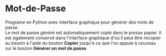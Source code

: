 # Mot-de-Passe
Programe en Python avec interface graphique pour générer des mots de passe.  
Le mot de passe généré est automatiquement copié dans le presse papier. Il est également conservé dans l'interface graphique d'où il peut être recopier au besoin à l'aide du bouton **Copier** jusqu'à ce que l'on appuie à nouveau sur le bouton **Générer un mot de passe**.
